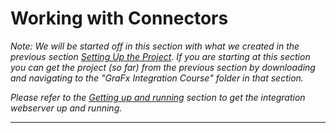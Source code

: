 # Working with Connectors
_Note: We will be started off in this section with what we created in the previous section [Setting Up the Project](../1-Setting-up-Project/). If you are starting at this section you can get the project (so far) from the previous section by downloading and navigating to the "GraFx Integration Course" folder in that section._

_Please refer to the [Getting up and running](../README.md#getting-up-and-running) section to get the integration webserver up and running._

---